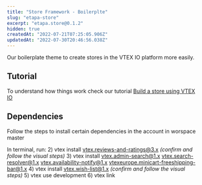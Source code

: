```yaml
---
title: "Store Framework - Boilerplte"
slug: "etapa-store"
excerpt: "etapa.store@0.1.2"
hidden: true
createdAt: "2022-07-21T07:25:05.906Z"
updatedAt: "2022-07-30T20:46:56.038Z"
---
```

Our boilerplate theme to create stores in the VTEX IO platform more easily.

## Tutorial
To understand how things work check our tutorial [Build a store using VTEX IO](https://vtex.io/docs/getting-started/build-stores-with-store-framework/1/)

## Dependencies
Follow the steps to install certain dependencies in the account in worspace master

In terminal, run:
2) vtex install vtex.reviews-and-ratings@3.x *(confirm and follow the visual steps)*
3) vtex install vtex.admin-search@1.x vtex.search-resolver@1.x vtex.availability-notify@1.x vtexeurope.minicart-freeshipping-bar@1.x
4) vtex install vtex.wish-list@1.x *(confirm and follow the visual steps)*
5) vtex use development
6) vtex link